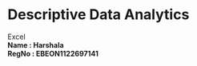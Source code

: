 # Descriptive Data Analytics
 Excel<br>
<strong>Name : Harshala</strong> <br>
<strong>RegNo : EBEON1122697141</strong>
